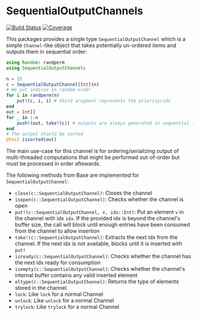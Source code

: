 # SequentialOutputChannels

<!-- [![Stable](https://img.shields.io/badge/docs-stable-blue.svg)](https://disberd.github.io/SequentialOutputChannels.jl/)
[![Dev](https://img.shields.io/badge/docs-dev-blue.svg)](https://disberd.github.io/SequentialOutputChannels.jl/dev) -->
[![Build Status](https://github.com/disberd/SequentialOutputChannels.jl/actions/workflows/CI.yml/badge.svg?branch=main)](https://github.com/disberd/SequentialOutputChannels.jl/actions/workflows/CI.yml?query=branch%3Amain)
[![Coverage](https://codecov.io/gh/disberd/SequentialOutputChannels.jl/branch/main/graph/badge.svg)](https://codecov.io/gh/disberd/SequentialOutputChannels.jl)

This packages provides a single type `SequentialOutputChannel` which is a simple `Channel`-like object that takes potentially un-ordered items and outputs them in sequential order:

```julia
using Random: randperm
using SequentialOutputChannels

n = 15
c = SequentialOutputChannel{Int}(n)
# We put indices in random order
for i in randperm(n)
    put!(c, i, i) # third arugment represents the priority/idx
end
out = Int[]
for _ in 1:n
    push!(out, take!(c)) # outputs are always generated in sequential (idx) order from take!
end
# The output should be sorted
@test issorted(out)
```

The main use-case for this channel is for ordering/serializing output of multi-threaded computations that might be performed out-of-order but must be processed in order aftewards.

The following methods from Base are implemented for `SequentialOutputChannel`:
- `close(c::SequentialOutputChannel)`: Closes the channel
- `isopen(c::SequentialOutputChannel)`: Checks whether the channel is open
- `put!(c::SequentialOutputChannel, v, idx::Int)`: Put an element `v` in the channel with idx `idx`. If the provided idx is beyond the channel's buffer size, the call will block until enough entries have been consumed from the channel to allow insertion
- `take!(c::SequentialOutputChannel)`: Extracts the next idx from the channel. If the next idx is not available, blocks until it is inserted with `put!`
- `isready(c::SequentialOutputChannel)`: Checks whether the channel has the next idx ready for consumption
- `isempty(c::SequentialOutputChannel)`: Checks whether the channel's internal buffer contains any valid inserted element
- `eltype(c::SequentialOutputChannel)`: Returns the type of elements stored in the channel.
- `lock`: Like `lock` for a normal Channel
- `unlock`: Like `unlock` for a normal Channel
- `trylock`: Like `trylock` for a normal Channel
